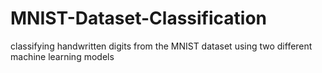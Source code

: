 # MNIST-Dataset-Classification
 classifying handwritten digits from the MNIST dataset using two different machine learning models
